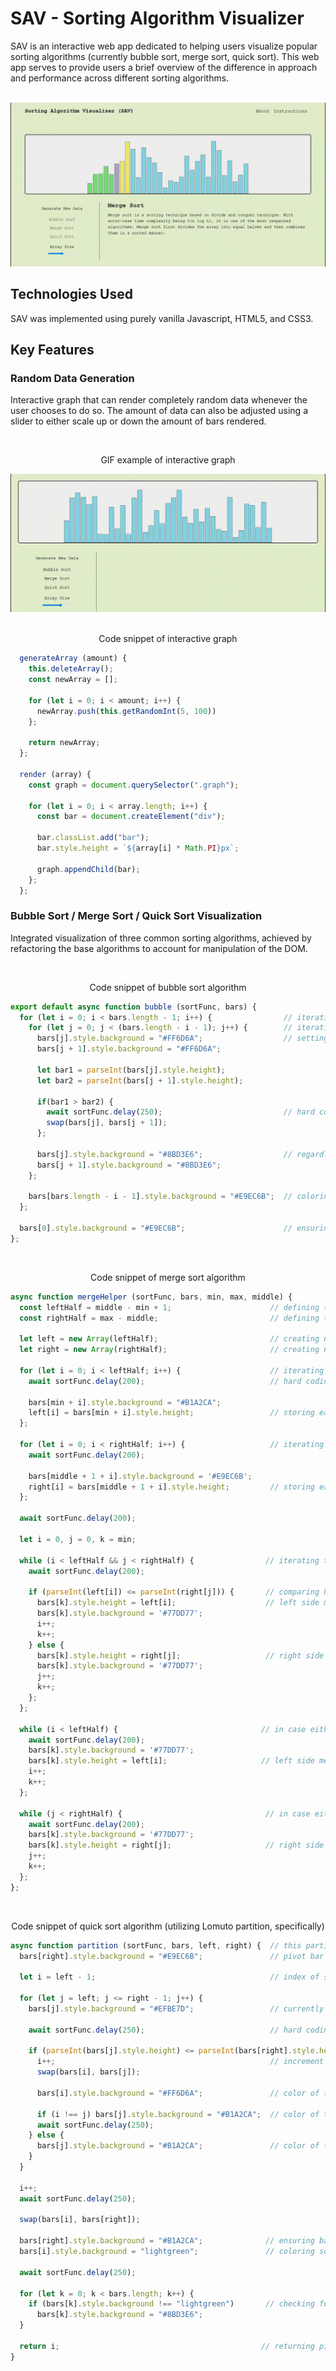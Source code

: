 # SAV - Sorting Algorithm Visualizer

SAV is an interactive web app dedicated to helping users visualize popular sorting algorithms (currently bubble sort, merge sort, quick sort). This web app serves to provide users a brief overview of the difference in approach and performance across different sorting algorithms.

<br>
<div align="center">
  <img src="src/assets/demo.gif" />
</div>

## Technologies Used

SAV was implemented using purely vanilla Javascript, HTML5, and CSS3.
## Key Features

### Random Data Generation

Interactive graph that can render completely random data whenever the user chooses to do so. The amount of data can also be adjusted using a slider to either scale up or down the amount of bars rendered.

<br>
<div align="center">
  <p>GIF example of interactive graph</p>
  <img src="src/assets/render.gif" />
</div>
<br>
<div align="center">
  <p>Code snippet of interactive graph</p>
</div>

```js
  generateArray (amount) {
    this.deleteArray();
    const newArray = [];

    for (let i = 0; i < amount; i++) {
      newArray.push(this.getRandomInt(5, 100))
    };

    return newArray;
  };

  render (array) {
    const graph = document.querySelector(".graph");

    for (let i = 0; i < array.length; i++) {
      const bar = document.createElement("div");

      bar.classList.add("bar");
      bar.style.height = `${array[i] * Math.PI}px`;

      graph.appendChild(bar);
    };
  };
```
### Bubble Sort / Merge Sort / Quick Sort Visualization

Integrated visualization of three common sorting algorithms, achieved by refactoring the base algorithms to account for manipulation of the DOM.

<div align="center">
  <br>
  <p>Code snippet of bubble sort algorithm</p>
</div>

```js
export default async function bubble (sortFunc, bars) {
  for (let i = 0; i < bars.length - 1; i++) {                // iterating through the length of the NodeList
    for (let j = 0; j < (bars.length - i - 1); j++) {        // iterating through the length of the NodeList MINUS the sorted bars
      bars[j].style.background = "#FF6D6A";                  // setting the two bars being compared to a different color
      bars[j + 1].style.background = "#FF6D6A";

      let bar1 = parseInt(bars[j].style.height);
      let bar2 = parseInt(bars[j + 1].style.height);

      if(bar1 > bar2) {
        await sortFunc.delay(250);                           // hard coding a value of 250ms for the delay between comparisons
        swap(bars[j], bars[j + 1]);
      };

      bars[j].style.background = "#8BD3E6";                  // regardless of swap, setting compared bars back to original color
      bars[j + 1].style.background = "#8BD3E6";
    };

    bars[bars.length - i - 1].style.background = "#E9EC6B";  // coloring bars bubbled up to the end to denote that it is sorted
  };

  bars[0].style.background = "#E9EC6B";                      // ensuring remaining bar after sorting is colored
};
```

<div align="center">
  <br>
  <p>Code snippet of merge sort algorithm</p>
</div>

```js
async function mergeHelper (sortFunc, bars, min, max, middle) {
  const leftHalf = middle - min + 1;                      // defining the left half of the array
  const rightHalf = max - middle;                         // defining the right half of the array

  let left = new Array(leftHalf);                         // creating new array to contain the split up left half
  let right = new Array(rightHalf);                       // creating new array to contain the split up right half

  for (let i = 0; i < leftHalf; i++) {                    // iterating through left half and giving it a color
    await sortFunc.delay(200);                            // hard coding a value of 200ms for the delay between comparisons

    bars[min + i].style.background = "#B1A2CA";
    left[i] = bars[min + i].style.height;                 // storing each height of the bars into left half
  };

  for (let i = 0; i < rightHalf; i++) {                   // iterating through right half and giving it a DIFFERENT color
    await sortFunc.delay(200);

    bars[middle + 1 + i].style.background = '#E9EC6B';
    right[i] = bars[middle + 1 + i].style.height;         // storing each height of the bars into right half
  };

  await sortFunc.delay(200);

  let i = 0, j = 0, k = min;

  while (i < leftHalf && j < rightHalf) {                // iterating through both arrays (as long as neither are empty) to "merge" the bars together
    await sortFunc.delay(200);

    if (parseInt(left[i]) <= parseInt(right[j])) {       // comparing heights between each bar in the respective arrays
      bars[k].style.height = left[i];                    // left side merge
      bars[k].style.background = '#77DD77';
      i++;
      k++;
    } else {
      bars[k].style.height = right[j];                   // right side merge
      bars[k].style.background = '#77DD77';
      j++;
      k++;
    };
  };

  while (i < leftHalf) {                                // in case either array runs out, iterate through a singluar half to "merge" the bars to the main array
    await sortFunc.delay(200);
    bars[k].style.background = '#77DD77';
    bars[k].style.height = left[i];                     // left side merge
    i++;
    k++;
  };

  while (j < rightHalf) {                                // in case either array runs out, iterate through a singluar half to "merge" the bars to the main array
    await sortFunc.delay(200);
    bars[k].style.background = '#77DD77';
    bars[k].style.height = right[j];                     // right side merge
    j++;
    k++;
  };
};
```


<div align="center">
  <br>
  <p>Code snippet of quick sort algorithm (utilizing Lomuto partition, specifically)</p>
</div>

```js
async function partition (sortFunc, bars, left, right) {  // this particular implementation of partition is the Lomuto partition, using the last element as the pivot
  bars[right].style.background = "#E9EC6B";               // pivot bar

  let i = left - 1;                                       // index of smallest bar

  for (let j = left; j <= right - 1; j++) {
    bars[j].style.background = "#EFBE7D";                 // currently selected bar to compare to pivot

    await sortFunc.delay(250);                            // hard coding a value of 250ms for the delay between comparisons

    if (parseInt(bars[j].style.height) <= parseInt(bars[right].style.height)) {   // checking for elements less or equal to the pivot
      i++;                                                // increment to the next bar
      swap(bars[i], bars[j]);

      bars[i].style.background = "#FF6D6A";               // color of the bars LESS than the pivot bar after swap

      if (i !== j) bars[j].style.background = "#B1A2CA";  // color of the bars MORE than the pivot bar after swap
      await sortFunc.delay(250);
    } else {
      bars[j].style.background = "#B1A2CA";               // color of the bars MORE than the pivot with no swap
    }
  }

  i++;
  await sortFunc.delay(250);

  swap(bars[i], bars[right]);

  bars[right].style.background = "#B1A2CA";              // ensuring bars MORE than the pivot are the same color
  bars[i].style.background = "lightgreen";               // coloring sorted pivot

  await sortFunc.delay(250);

  for (let k = 0; k < bars.length; k++) {
    if (bars[k].style.background !== "lightgreen")       // checking for sorted pivot color and then resetting the colors of all the other bars
      bars[k].style.background = "#8BD3E6";
  }

  return i;                                             // returning pivot index
}
```
